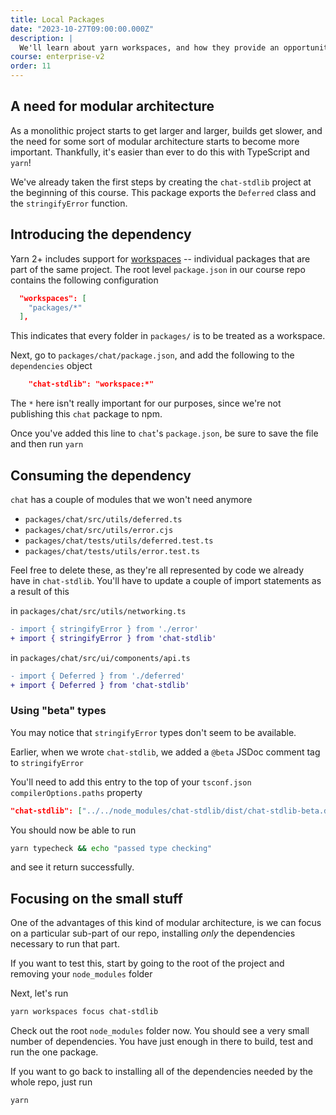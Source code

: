 ```yaml
---
title: Local Packages
date: "2023-10-27T09:00:00.000Z"
description: |
  We'll learn about yarn workspaces, and how they provide an opportunity for simple but effective modular architecture in a large TypeScript projects.
course: enterprise-v2
order: 11
---
```


## A need for modular architecture

As a monolithic project starts to get larger and larger, builds get slower, and the need for some sort of modular architecture starts to become more important. Thankfully, it's easier than ever to do this with TypeScript and `yarn`!

We've already taken the first steps by creating the `chat-stdlib` project at the beginning of this course. This package exports the `Deferred` class and the `stringifyError` function.

## Introducing the dependency

Yarn 2+ includes support for [workspaces](https://yarnpkg.com/features/workspaces) -- individual packages that are part of the same project. The root level `package.json` in our course repo contains the following configuration

```json
  "workspaces": [
    "packages/*"
  ],
```

This indicates that every folder in `packages/` is to be treated as a workspace.

Next, go to `packages/chat/package.json`, and add the following to the `dependencies` object

```json
    "chat-stdlib": "workspace:*"
```

The `*` here isn't really important for our purposes, since we're not publishing this `chat` package to npm.

Once you've added this line to `chat`'s `package.json`, be sure to save the file and then run `yarn`

## Consuming the dependency

`chat` has a couple of modules that we won't need anymore

- `packages/chat/src/utils/deferred.ts`
- `packages/chat/src/utils/error.cjs`
- `packages/chat/tests/utils/deferred.test.ts`
- `packages/chat/tests/utils/error.test.ts`

Feel free to delete these, as they're all represented by code we already have in `chat-stdlib`. You'll have to update a couple of import statements as a result of this

in `packages/chat/src/utils/networking.ts`

```diff
- import { stringifyError } from './error'
+ import { stringifyError } from 'chat-stdlib'
```

in `packages/chat/src/ui/components/api.ts`

```diff
- import { Deferred } from './deferred'
+ import { Deferred } from 'chat-stdlib'
```

### Using "beta" types

You may notice that `stringifyError` types don't seem to be available.

Earlier, when we wrote `chat-stdlib`, we added a `@beta` JSDoc comment tag to `stringifyError`

You'll need to add this entry to the top of your `tsconf.json` `compilerOptions.paths` property

```json
"chat-stdlib": ["../../node_modules/chat-stdlib/dist/chat-stdlib-beta.d.ts"],
```

You should now be able to run

```sh
yarn typecheck && echo "passed type checking"
```

and see it return successfully.

## Focusing on the small stuff

One of the advantages of this kind of modular architecture, is we can focus on a particular sub-part of our repo, installing _only_ the dependencies necessary to run that part.

If you want to test this, start by going to the root of the project and removing your `node_modules` folder

Next, let's run

```sh
yarn workspaces focus chat-stdlib
```

Check out the root `node_modules` folder now. You should see a very small number of dependencies. You have just enough in there to build, test and run the one package.

If you want to go back to installing all of the dependencies needed by the whole repo, just run

```sh
yarn
```
